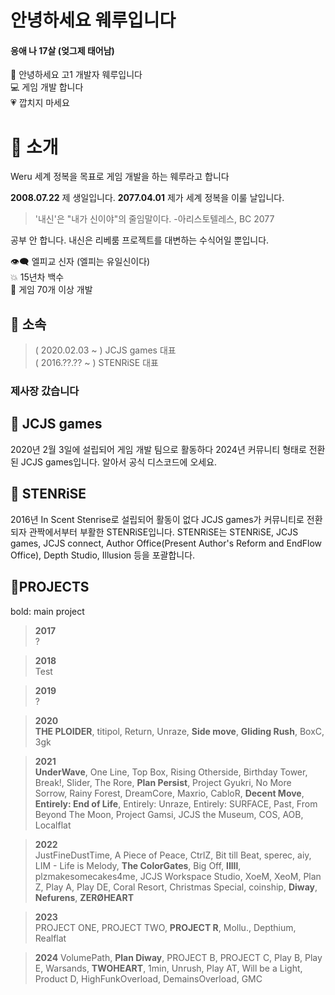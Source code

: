# 안녕하세요 웨루입니다
#### 응애 나 17살 (엊그제 태어남)

🤗 안녕하세요 고1 개발자 웨루입니다   
💻 게임 개발 합니다   
💗 깝치지 마세요

# 🔹 소개
Weru
세계 정복을 목표로 게임 개발을 하는 웨루라고 합니다

**2008.07.22**
제 생일입니다.
**2077.04.01**
제가 세계 정복을 이룰 날입니다.

> '내신'은 "내가 신이야"의 줄임말이다.
> -아리스토텔레스, BC 2077

공부 안 합니다.
내신은 리베룸 프로젝트를 대변하는 수식어일 뿐입니다.

👁‍🗨 엘피교 신자 (엘피는 유일신이다)   
💥 15년차 백수   
🧊 게임 70개 이상 개발   

## 🔹 소속
> ( 2020.02.03 ~ ) JCJS games 대표   
> ( 2016.??.?? ~ ) STENRiSE 대표

### 제사장 갔습니다

## 🔹 JCJS games
2020년 2월 3일에 설립되어 게임 개발 팀으로 활동하다
2024년 커뮤니티 형태로 전환된 JCJS games입니다.
알아서 공식 디스코드에 오세요.

## 🔹 STENRiSE
2016년 In Scent Stenrise로 설립되어 활동이 없다 JCJS games가 커뮤니티로 전환되자 관짝에서부터 부활한 STENRiSE입니다.
STENRiSE는 STENRiSE, JCJS games, JCJS connect, Author Office(Present Author's Reform and EndFlow Office), Depth Studio, Illusion 등을 포괄합니다.


## 🔹PROJECTS

bold: main project

> **2017**   
?

> **2018**   
Test

> **2019**   
?

> **2020**   
**THE PLOIDER**, titipol, Return, Unraze, **Side move**, **Gliding Rush**, BoxC, 3gk

> **2021**   
**UnderWave**, One Line, Top Box, Rising Otherside, Birthday Tower, Break!, Slider, The Rore, **Plan Persist**, Project Gyukri, No More Sorrow, Rainy Forest, DreamCore, Maxrio, CabloR, **Decent Move**, **Entirely: End of Life**, Entirely: Unraze, Entirely: SURFACE, Past, From Beyond The Moon, Project Gamsi, JCJS the Museum, COS, AOB, Localflat

> **2022**   
JustFineDustTime, A Piece of Peace, CtrlZ, Bit till Beat, sperec, aiy, LIM - Life is Melody, **The ColorGates**, Big Off, **lIlIl**, plzmakesomecakes4me, JCJS Workspace Studio, XoeM, XeoM, Plan Z, Play A, Play DE, Coral Resort, Christmas Special, coinship, **Diway**, **Nefurens**, **ZERØHEART**

> **2023**   
PROJECT ONE, PROJECT TWO, **PROJECT R**, Mollu., Depthium, Realflat

> **2024**
VolumePath, **Plan Diway**, PROJECT B, PROJECT C, Play B, Play E, Warsands, **TWOHEART**, 1min, Unrush, Play AT, Will be a Light, Product D, HighFunkOverload, DemainsOverload, GMC

<!---
jcjsweru/jcjsweru is a ✨ special ✨ repository because its `README.md` (this file) appears on your GitHub profile.
You can click the Preview link to take a look at your changes.
--->
